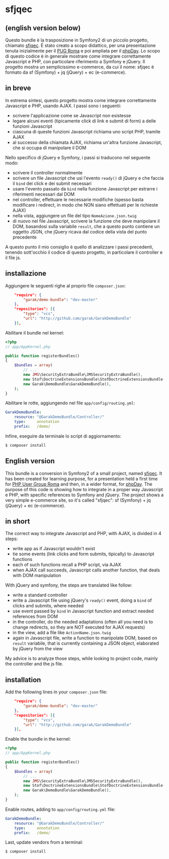 sfjqec
======

(english version below)
-----------------------

Questo bundle è la trasposizione in Symfony2 di un piccolo progetto, chiamato
[sfjqec](https://github.com/garak/sfjqec). È stato creato a scopo didattico, per una
presentazione tenuta inizialmente per il [PUG Roma](http://roma.grusp.org/) e poi
ampliata per il [phpDay](http://www.phpday.it/2011).
Lo scopo di questo codice è in generale mostrare come integrare correttamente
Javascript e PHP, con particolare riferimento a Symfony e jQuery.
Il progetto mostra un semplicissimo e-commerce, da cui il nome: sfjqec è formato da
sf (Symfony) + jq (jQuery) + ec (e-commerce).

in breve
--------

In estrema sintesi, questo progetto mostra come integrare correttamente Javascript e PHP,
usando AJAX. I passi sono i seguenti:

  * scrivere l'applicazione come se Javascript non esistesse
  * legare alcuni eventi (tipicamente click di link e submit di form) a delle funzioni
    Javascript
  * ciascuna di queste funzioni Javascript richiama uno script PHP, tramite AJAX
  * al successo della chiamata AJAX, richiama un'altra funzione Javascript, che si occupa
    di manipolare il DOM

Nello specifico di jQuery e Symfony, i passi si traducono nel seguente modo:

  * scrivere il controller normalmente
  * scrivere un file Javascript che usi l'evento `ready()` di jQuery e che faccia il `bind`
    dei click e dei submit necessari
  * usare l'evento passato da `bind` nella funzione Javascript per estrarre i riferimenti
    necessari dal DOM
  * nel controller, effettuare le necessarie modifiche (spesso basta modificare i redirect,
    in modo che NON siano effettuati per le richieste AJAX)
  * nella vista, aggiungere un file del tipo `NomeAzione.json.twig`
  * di nuovo nel file Javascript, scrivere la funzione che deve manipolare il DOM,
    basandosi sulla variabile `result`, che a questo punto contiene un oggetto JSON, che
    jQuery ricava dal codice della vista del punto precedente

A questo punto il mio consiglio è quello di analizzare i passi precedenti, tenendo
sott'occhio il codice di questo progetto, in particolare il controller e il file js.

installazione
-------------

Aggiungere le seguenti righe al proprio file `composer.json`:

``` json  
    "require": {
        "garak/demo-bundle": "dev-master"
    },
    "repositories": [{
        "type": "vcs",
        "url": "http://github.com/garak/GarakDemoBundle"
    }],
```

Abilitare il bundle nel kernel:

``` php
<?php
// app/AppKernel.php

public function registerBundles()
{
    $bundles = array(
        // ...
        new JMS\SecurityExtraBundle\JMSSecurityExtraBundle(),
        new Stof\DoctrineExtensionsBundle\StofDoctrineExtensionsBundle(),
        new Garak\DemoBundle\GarakDemoBundle(),
    );
}
```

Abilitare le rotte, aggiungendo nel file `app/config/routing.yml`:

``` yaml
GarakDemoBundle:
    resource: "@GarakDemoBundle/Controller/"
    type:     annotation
    prefix:   /demo/
```

Infine, eseguire da terminale lo script di aggiornamento:

``` bash
$ composer install
```


English version
---------------

This bundle is a conversion in Symfony2 of a small project, named
[sfjqec](https://github.com/garak/sfjqec).
It has been created for learning purpose, for a
presentation held a first time for [PHP User Group Roma](http://roma.grusp.org/) and then, in a
wider format, for [phpDay](http://www.phpday.it/2011).
The purpose of this code is showing how to integrate in a proper way Javascript e PHP,
with specific references to Symfony and jQuery.
The project shows a very simple e-commerce site, so it's called "sfjqec": 
sf (Symfony) + jq (jQuery) + ec (e-commerce).

in short
--------

The correct way to integrate Javascript and PHP, with AJAX, is divided in 4 steps:

  * write app as if Javascript wouldn't exist
  * tie some events (link clicks and form submits, tipically) to Javascript functions
  * each of such functions recall a PHP script, via AJAX
  * when AJAX call succeeds, Javascript calls another function, that deals with DOM
    manipulation

With jQuery and symfony, the steps are translated like follow:

  * write a standard controller
  * write a Javascript file using jQuery's `ready()` event, doing a `bind` of clicks
    and submits, where needed
  * use event passed by `bind` in Javascript function and extract needed references
    from DOM
  * in the controller, do the needed adaptations (often all you need is to change
    redirects, so they are NOT executed for AJAX requests)
  * in the view, add a file like `ActionName.json.twig`
  * again in Javascript file, write a function to manipolate DOM, based on `result`
    variabile, that is currently containing a JSON object, elaborated by jQuery from
    the view

My advice is to analyze those steps, while looking to project code, mainly the controller
and the js file.

installation
------------

Add the following lines in your `composer.json` file:

``` json  
    "require": {
        "garak/demo-bundle": "dev-master"
    },
    "repositories": [{
        "type": "vcs",
        "url": "http://github.com/garak/GarakDemoBundle"
    }],
```

Enable the bundle in the kernel:

``` php
<?php
// app/AppKernel.php

public function registerBundles()
{
    $bundles = array(
        // ...
        new JMS\SecurityExtraBundle\JMSSecurityExtraBundle(),
        new Stof\DoctrineExtensionsBundle\StofDoctrineExtensionsBundle(),
        new Garak\DemoBundle\GarakDemoBundle(),
    );
}
```

Enable routes, adding to `app/config/routing.yml` file:

``` yaml
GarakDemoBundle:
    resource: "@GarakDemoBundle/Controller/"
    type:     annotation
    prefix:   /demo/
```

Last, update vendors from a terminal:

``` bash
$ composer install
```
